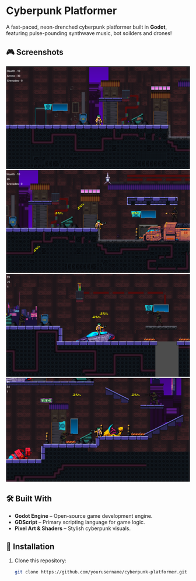 # Cyberpunk Platformer

A fast-paced, neon-drenched cyberpunk platformer built in **Godot**, featuring pulse-pounding synthwave music, bot soilders and drones!

## 🎮 Screenshots

![Cyberpunk City](cyber-shooter/Assets/CS1.png)
![Combat Scene](cyber-shooter/Assets/CS2.png)
![Combat Scene](cyber-shooter/Assets/CS3.png)
![Combat Scene](cyber-shooter/Assets/CS4.png)

## 🛠 Built With

- **Godot Engine** – Open-source game development engine.
- **GDScript** – Primary scripting language for game logic.
- **Pixel Art & Shaders** – Stylish cyberpunk visuals.

## 🔧 Installation

1. Clone this repository:
   ```bash
   git clone https://github.com/yourusername/cyberpunk-platformer.git
